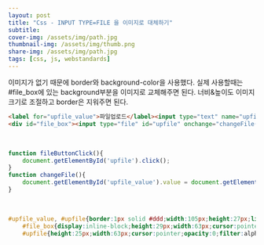 ```yaml
---
layout: post
title: "Css - INPUT TYPE=FILE 을 이미지로 대체하기"
subtitle: 
cover-img: /assets/img/path.jpg
thumbnail-img: /assets/img/thumb.png
share-img: /assets/img/path.jpg
tags: [css, js, webstandards]
---
```

이미지가 없기 때문에 border와 background-color을 사용했다. 실제 사용할때는 #file_box에 있는 background부분을 이미지로 교체해주면 된다. 너비&amp;높이도 이미지 크기로 조절하고 border은 지워주면 된다.
<!--more-->

```html
<label for="upfile_value">파일업로드</label><input type="text" name="upfile_value" id="upfile_value" onclick="fileButtonClick();" readonly />
<div id="file_box"><input type="file" id="upfile" onchange="changeFile()" name="upfile"></div>
```
<br>

```js
function fileButtonClick(){
    document.getElementById('upfile').click();
}
function changeFile(){
    document.getElementById('upfile_value').value = document.getElementById('upfile').value;
}
```

<br>

```css
#upfile_value, #upfile{border:1px solid #ddd;width:105px;height:27px;line-height:27px;text-indent:5px;}
	#file_box{display:inline-block;height:29px;width:63px;cursor:pointer;overflow:hidden;vertical-align:middle;background:#eee;border:1px solid #666;}
	#upfile{height:25px;width:63px;cursor:pointer;opacity:0;filter:alpha(opacity=0);}
```